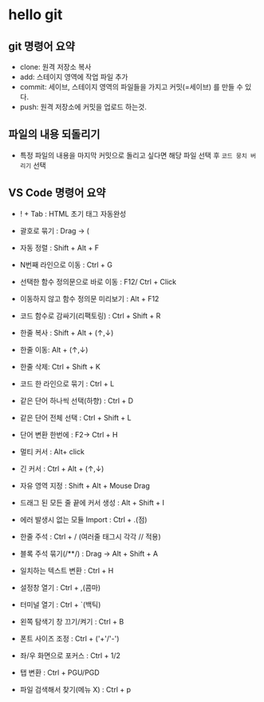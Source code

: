 # hello git

## git 명령어 요약

- clone: 원격 저장소 복사
- add: 스테이지 영역에 작업 파일 추가
- commit: 세이브, 스테이지 영역의 파일들을 가지고 커밋(=세이브) 를 만들 수 있다.
- push: 원격 저장소에 커밋을 업로드 하는것.


## 파일의 내용 되돌리기

- 특정 파일의 내용을 마지막 커밋으로 돌리고 싶다면 해당 파일 선택 후 `코드 뭉치 버리기` 선택


##  VS Code 명령어 요약

- ! + Tab : HTML 초기 태그 자동완성
- 괄호로 묶기 : Drag → (
- 자동 정렬 : Shift + Alt + F
- N번째 라인으로 이동 : Ctrl + G
- 선택한 함수 정의문으로 바로 이동 : F12/ Ctrl + Click
- 이동하지 않고 함수 정의문 미리보기 : Alt + F12
- 코드 함수로 감싸기(리팩토링) : Ctrl + Shift + R
- 한줄 복사 : Shift + Alt + (↑,↓)
- 한줄 이동: Alt + (↑,↓)
- 한줄 삭제: Ctrl + Shift + K
- 코드 한 라인으로 묶기 : Ctrl + L
- 같은 단어 하나씩 선택(하향) : Ctrl + D
- 같은 단어 전체 선택 : Ctrl + Shift + L
- 단어 변환 한번에 : F2→ Ctrl + H

- 멀티 커서 : Alt+ click
- 긴 커서 : Ctrl + Alt + (↑,↓)
- 자유 영역 지정 : Shift + Alt + Mouse Drag
- 드래그 된 모든 줄 끝에 커서 생성 : Alt + Shift + I

- 에러 발생시 없는 모듈 Import : Ctrl + .(점)

- 한줄 주석 : Ctrl + / (여러줄 태그시 각각 // 적용)
- 블록 주석 묶기(/**/) : Drag → Alt + Shift + A
-  일치하는 텍스트 변환 : Ctrl + H 
- 설정창 열기 : Ctrl + ,(콤마)
- 터미널 열기 : Ctrl + `(백틱)
- 왼쪽 탐색기 창 끄기/켜기 : Ctrl + B
- 폰트 사이즈 조정 : Ctrl + ('+'/'-')
- 좌/우 화면으로 포커스 : Ctrl + 1/2
- 탭 변환 : Ctrl + PGU/PGD
- 파일 검색해서 찾기(메뉴 X) : Ctrl + p